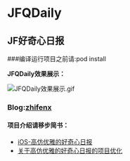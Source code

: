 # JFQDaily
## JF好奇心日报

###编译运行项目之前请:pod install


**JFQDaily效果展示：**

![JFQDaily效果展示.gif](http://upload-images.jianshu.io/upload_images/1707533-1219311c2100a4e7.gif?imageMogr2/auto-orient/strip)


### Blog:[zhifenx](http://www.jianshu.com/users/aef0f8eebe6d/latest_articles)

#### 项目介绍请移步简书：
*	[iOS-高仿优雅的好奇心日报](http://www.jianshu.com/p/18d1df6d7e70)
*	[关于高仿优雅的好奇心日报的项目优化](http://www.jianshu.com/p/d77136982b58)